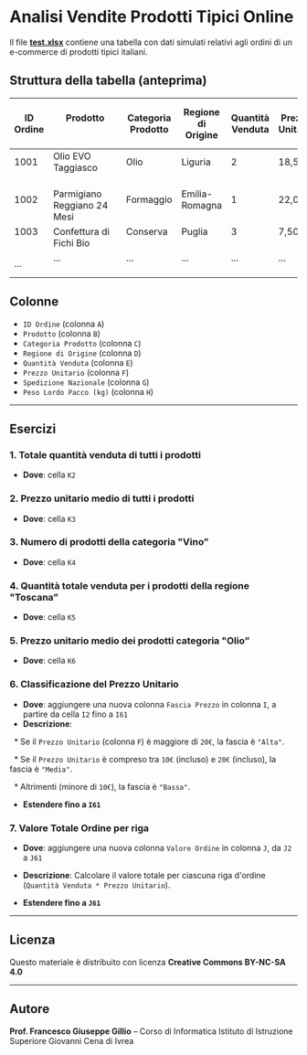 # Analisi Vendite Prodotti Tipici Online

Il file **[test.xlsx](test.xlsx)** contiene una tabella con dati simulati relativi agli ordini di un e-commerce di prodotti tipici italiani.

## Struttura della tabella (anteprima)

| ID Ordine | Prodotto                      | Categoria Prodotto | Regione di Origine | Quantità Venduta | Prezzo Unitario | Spedizione Nazionale | Peso Lordo Pacco (kg) |
|-----------|-------------------------------|--------------------|--------------------|-----------------|-----------------|----------------------|-----------------------|
| 1001      | Olio EVO Taggiasco            | Olio               | Liguria            | 2               | 18,50           | SI                   | 1,2                   |
| 1002      | Parmigiano Reggiano 24 Mesi   | Formaggio          | Emilia-Romagna     | 1               | 22,00           | SI                   | 1,1                   |
| 1003      | Confettura di Fichi Bio       | Conserva           | Puglia             | 3               | 7,50            | NO                   | 0,9                   |
| ...       | ...                           | ...                | ...                | ...             | ...             | ...                  | ...                   |

## Colonne

- `ID Ordine` (colonna `A`)
- `Prodotto` (colonna `B`)
- `Categoria Prodotto` (colonna `C`)
- `Regione di Origine` (colonna `D`)
- `Quantità Venduta` (colonna `E`)
- `Prezzo Unitario` (colonna `F`)
- `Spedizione Nazionale` (colonna `G`)
- `Peso Lordo Pacco (kg)` (colonna `H`)

---

## Esercizi

### 1. **Totale quantità venduta di tutti i prodotti**

- **Dove**: cella `K2`

### 2. **Prezzo unitario medio di tutti i prodotti**

* **Dove**: cella `K3`

### 3. **Numero di prodotti della categoria "Vino”**

* **Dove**: cella `K4`

### 4. **Quantità totale venduta per i prodotti della regione "Toscana”**

* **Dove**: cella `K5`

### 5. **Prezzo unitario medio dei prodotti categoria "Olio”**

* **Dove**: cella `K6`

### 6. **Classificazione del Prezzo Unitario**

* **Dove**: aggiungere una nuova colonna `Fascia Prezzo` in colonna `I`, a partire da cella `I2` fino a `I61`
* **Descrizione**:

  * Se il `Prezzo Unitario` (colonna `F`) è maggiore di `20€`, la fascia è `"Alta"`.
  
  * Se il `Prezzo Unitario` è compreso tra `10€` (incluso) e `20€` (incluso), la fascia è `"Media"`.
  
  * Altrimenti (minore di `10€`), la fascia è `"Bassa"`.

* **Estendere fino a `I61`**

### 7. **Valore Totale Ordine per riga**

* **Dove**: aggiungere una nuova colonna `Valore Ordine` in colonna `J`, da `J2` a `J61`
* **Descrizione**: Calcolare il valore totale per ciascuna riga d'ordine (`Quantità Venduta * Prezzo Unitario`).

* **Estendere fino a `J61`**

---

## Licenza

Questo materiale è distribuito con licenza **Creative Commons BY-NC-SA 4.0**

---

## Autore

**Prof. Francesco Giuseppe Gillio** – Corso di Informatica
Istituto di Istruzione Superiore Giovanni Cena di Ivrea
